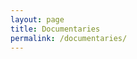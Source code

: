 ```yaml
---
layout: page
title: Documentaries
permalink: /documentaries/
---
```


<script src="https://cdnjs.cloudflare.com/ajax/libs/angular.js/2.0.0-beta.2/angular2.min.js" />



<table>
    <thead>
        <th>Title</th>
        <th>Recommendation</th>
        <th>Source</th>
        <th>Date Added</th>
        <th>Watched?</th>
    </thead>
    <tbody>
{% for doc in site.data.documentaries %}
        <tr>
            <td>{{doc.title}}</td>
            <td>{{doc.recommendation}}</td>
            <td>{{doc.source}}</td>
            <td>{{doc.dateAdded}}</td>
            <td><input type="checkbox" /></td>
        </tr>
{% endfor %}
    </tbody>
</table>

